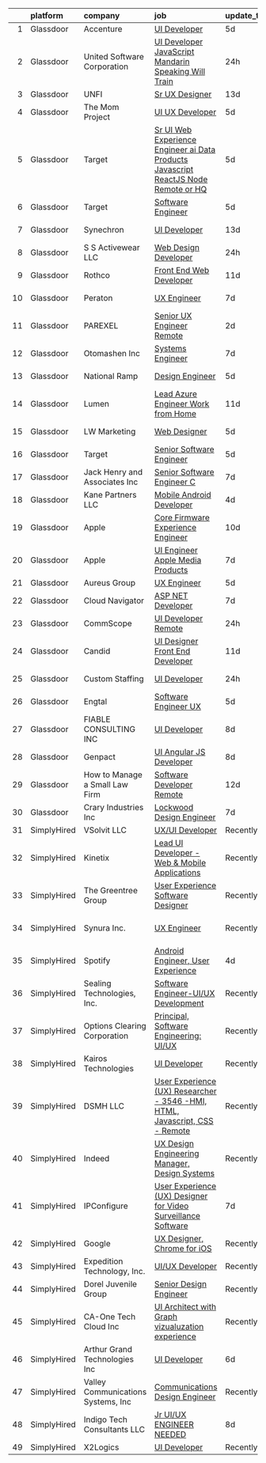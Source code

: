

|    | platform    | company                            | job                                                                                                                                                                                                                                                                                                                                                                                                                                                                                                                                                                                                                                                                                                                                                                                                                                                                                                                                                                                                                                                                                                                                                                                                                                                                                                                                                                                                                                                                                    | update_time   | location                  |
|---:|:------------|:-----------------------------------|:---------------------------------------------------------------------------------------------------------------------------------------------------------------------------------------------------------------------------------------------------------------------------------------------------------------------------------------------------------------------------------------------------------------------------------------------------------------------------------------------------------------------------------------------------------------------------------------------------------------------------------------------------------------------------------------------------------------------------------------------------------------------------------------------------------------------------------------------------------------------------------------------------------------------------------------------------------------------------------------------------------------------------------------------------------------------------------------------------------------------------------------------------------------------------------------------------------------------------------------------------------------------------------------------------------------------------------------------------------------------------------------------------------------------------------------------------------------------------------------|:--------------|:--------------------------|
|  1 | Glassdoor   | Accenture                          | [UI Developer](https://www.glassdoor.com/partner/jobListing.htm?pos=107&ao=1110586&s=58&guid=000001811e0f9ba58246a31d8403deae&src=GD_JOB_AD&t=SR&vt=w&cs=1_1e0b9acc&cb=1654066748699&jobListingId=1007896601129&cpc=6BDFADFCA66887C5&jrtk=3-0-1g4f0v6unr0ou801-1g4f0v6v6k26b800-9bb60e06a030e141--6NYlbfkN0APE6fJhDGMuC5jbJTJUCIacRGCS_mnoKGgY-k6jMj3Os1Vlfk0IYRj9WwqjqBzk7obuJZ5Ty4UDGgvfiQh4449kyZcv_6AJulA2UipyYwpUw8p0zq5dKa1raenwfGjalYgtL0OFxPVq031mEBufGItK4YyFJuuaFq_o9PqGaRgR9DTeihMQcYsH_lYfeOZFIL2c3z7m9cNsNnzrtOeYe28BOKklqMaLkp9OZQUEkta9TuT-OeEBnoiPFpkLFQXqtVjAlyVRY93s1BsRUIJoaNm9PRS6f8URppn2BQTmXWxnUFnQkuBpiwCY3ekih7cCRTXc97z1YEyiBMAo3GjstEP_6tkRgFe8dvYIyCTf5lieeIpx-3lRzWBontiAclBcSrCzvOw6pWweK1forGQhh0HUWjChZmGPjZ4KNbvqLMx_9d_YqlAb3-CJcn5Yw2SGu08WtFHA6XZdYoOxKTa_U2ycOx73bz_rSGFIX-tbcRlwUitHNxa09K9jGh12gaUq08A3McJoQZVXbq8CfdFbIbRRtfC2suoaZlhEYIkR0A2cCSq4jGcmtbRquKmI0dNu-d52QzTCdN1uReX4xPKtjzVWZW3K65dEqnxClJFgViI74T2A7YtK7th)                                                                                                                                                                                                                                                                                                                                                                                                                                                                                                                     | 5d            | Plano, TX                 |
|  2 | Glassdoor   | United Software Corporation        | [UI Developer  JavaScript   Mandarin Speaking   Will Train ](https://www.glassdoor.com/partner/jobListing.htm?pos=116&ao=1110586&s=58&guid=000001811e0f9ba58246a31d8403deae&src=GD_JOB_AD&t=SR&vt=w&ea=1&cs=1_a3ad0c97&cb=1654066748701&jobListingId=1007904706328&cpc=618B7C2C2BCBC227&jrtk=3-0-1g4f0v6unr0ou801-1g4f0v6v6k26b800-46a5054f70b4c045--6NYlbfkN0DKrHYJNJhjWhMp6diDIkkZDE7h912iIbiYHfcOpPgVEbnsQu3bVNA9navqPMuqjavSLby0tKWQrCf7oZMuzVQvdffVF-5RmCAiN4RQVusEPdU7ukEaL9FC9j_tIoKGOw3yHLt4XDvmg8qGqkxMdvzrThMoEBhT_srH_WqPJnpXUZnIF6TjAwQLu4udS8rbMPcWYn7Pnbox42PcXskbFAQsj0WmYzTDyKMYF30YryNysOfms0nMStu4kIwDD6M_05ckbuwFM9bqIJMZa8CjwjDbz5sJqG5Xw9oTFIoffZaIL0Ob84AHtGCiFlJi-fAEGEX3OOmEla6Yl1bL6rNCtEtNw0a0CQTAmgnpYiy_9tm3lsw1VrhK5fkJRzVw_HrLjgIA8Xy7MSkPBJ01OMvKPdnb2NxioOvtVshZflMwGS6HJUSAtWQ8Y0mN5sYMlfemtmHuvTEu2l6ftnyCC9iS9SPhu3i3lZXLo9BIGJdMzN6S0ZuBNbQtrN0W0ioFhS6l9lUJyRuzZp2CrA%3D%3D)                                                                                                                                                                                                                                                                                                                                                                                                                                                                                                                                                                      | 24h           | Los Angeles, CA           |
|  3 | Glassdoor   | UNFI                               | [Sr  UX Designer](https://www.glassdoor.com/partner/jobListing.htm?pos=113&ao=1110586&s=58&guid=000001811e0f9ba58246a31d8403deae&src=GD_JOB_AD&t=SR&vt=w&ea=1&cs=1_6ba9766d&cb=1654066748700&jobListingId=1007873321745&cpc=A8EA696C92E7776B&jrtk=3-0-1g4f0v6unr0ou801-1g4f0v6v6k26b800-c7a8340897f1dd71--6NYlbfkN0C-wnCPrKf4sNZM-8gFtf-ozn94u3FhprDu0A_-GtcYmttxOUYELTATPbGAzpPgvkqZGRX7VDltwEGc6ng1YlaVdWa6VtH--mm3XWGATLVNnXWOJlQP7Q3r2GhMJaz8bdNavjD8U_-I_53Wk42Nf-sE4J7yivHeNFPLjnfl7MoydYpSpzZ06iVP0bq5ufrIukKmo93WHL87xXQfUrmkg74KDuIZQ1yduhZ3HeQDvIeJNn7KVlSUq1ei-PfOEeJP8Ge-v95gB1FD0uemYuDeB7AUpaTO5E574-VPYdMVcegSyArTM2Bsr1mWuyK3g3YgzZILYC0wAnxl8PMsNR8YY40SJoMFdO48vRlYcbrLQaQ3RZqq18yJy0b8QQ5ToWusuerNIF0eCOWWj7GBHaf5i4FsxL9NM6AcbqGmNWyzK7cO5BTehbC98ePVExrqMEatxuFw2MLdNxaAqqUzoIRCGyMiP-rWqdHU5RXI2raP_hAmf_nccgaALmgAT1dg5bW2MpQ%3D)                                                                                                                                                                                                                                                                                                                                                                                                                                                                                                                                                                                                                               | 13d           | Remote                    |
|  4 | Glassdoor   | The Mom Project                    | [UI UX Developer](https://www.glassdoor.com/partner/jobListing.htm?pos=129&ao=1110586&s=58&guid=000001811e0f9ba58246a31d8403deae&src=GD_JOB_AD&t=SR&vt=w&cs=1_e9e734bf&cb=1654066748702&jobListingId=1007896400746&cpc=0C139D4CAD5A6DB2&jrtk=3-0-1g4f0v6unr0ou801-1g4f0v6v6k26b800-11338660236dc7e5--6NYlbfkN0BDp_epf89aHDQhKpPegNJQ_ldQpEFZQsM9OcONMGxWx6pU56EKHF58QjVdAUvn2gU_Aj6odxKroJTXHQxb97KH7onjt_WMSCm8TWkvBYGXbyKwjKosRWFNe_YSlC9dY90370d8TJA6vOYh8p1K9ASuqmO8XaeRIHVJeaFeWXCNqsWLa9ng02GeNdm2QEFVn9U0YP-IMr8BVfgWUyd9-WzJR-c16Glogo832BFUZrl7awiJdjkkn5lGT4XCaIE44sprA3cd2W8u8axNyTOQ-cSWUfkKjebsY_IGTniteDAQeHnz4m5MY7lFMzXmxQleKH0iqHvaagWN61k7zqKMb1RHW0MvuKmaawSBmgGzBR-XR8C1tu_XRTBP25eYcQzjeo8BKybo2RmyptZAmZBoSsh6Zqj6EwFDnM0Zfixp-sFb_j5IIYHmuTU5kIPpOskmz-m-UedE4L_u_wk5SJY3JS5cdGt-Wxm_EHgiTgt5iGPijb9IBTDBfdT-VpFAC8R8Swly0tEeABTZRQgwr0X1beA4eGkkhh5bItkheUNwT_PRN-r3s54E3KwRxNY_dU2Q7hs%3D)                                                                                                                                                                                                                                                                                                                                                                                                                                                                                                                                                                    | 5d            | Remote                    |
|  5 | Glassdoor   | Target                             | [Sr  UI Web Experience Engineer   ai Data Products  Javascript  ReactJS  Node  Remote or HQ](https://www.glassdoor.com/partner/jobListing.htm?pos=115&ao=1110586&s=58&guid=000001811e0f9ba58246a31d8403deae&src=GD_JOB_AD&t=SR&vt=w&cs=1_6acb222d&cb=1654066748700&jobListingId=1007895429092&cpc=93B1EA6E25C5ADFD&jrtk=3-0-1g4f0v6unr0ou801-1g4f0v6v6k26b800-c683f3f84435b06f--6NYlbfkN0AgONBeCfCTVljpwzR96jFX3mtyFC--n153CYnqiKkqIbEzGownH_L0_wgVvmdp1a2bfVqkckYn9SS2pUwRcHg1-rVfTxoDAUain12oUrt0CUDxmM-z1rIk7V31Kp1898rzoxfk2WbeakiBIlNdjBmg74qXF6y53DruWm6oHjb-0-QSzfPImoeXF3Ja0o0X6XVC0AJU9oeXASPTPcEyg0sx5D8REI_mJsyfseSmYlyAiBdNUAuyzYbkn84_NDVtZCi3Wnjt48U4Zh-mDsHC_lDoImwd86azjw3uP0mGTgvogGDoe7Ntz2dlb0y57h8GpThfxIwHSLtqZyKz8q0wA8FDD9nYyNjI3jgNDH6tcG_6Xjm4iGqe3fATsnGSAZxxKC23FDUaWS_-Pp7JInAEgnHrnW70SaasgAiHQRvY039-n2IE3hXWH_3Pb_EbSoprau0%3D)                                                                                                                                                                                                                                                                                                                                                                                                                                                                                                                                                                                                                         | 5d            | Brooklyn Park, MN         |
|  6 | Glassdoor   | Target                             | [Software Engineer](https://www.glassdoor.com/partner/jobListing.htm?pos=106&ao=1110586&s=58&guid=000001811e0f9ba58246a31d8403deae&src=GD_JOB_AD&t=SR&vt=w&cs=1_190724f7&cb=1654066748699&jobListingId=1007895429215&cpc=8EBC6093F3E034FB&jrtk=3-0-1g4f0v6unr0ou801-1g4f0v6v6k26b800-9871ae22907fcbee--6NYlbfkN0AgONBeCfCTVljpwzR96jFX3mtyFC--n153CYnqiKkqIbEzGownH_L0_wgVvmdp1a2bfVqkckYn9VtugOVhboKSg6rue5wE97gNXpqXAo1ZFAZcgInyGpeEH37zZvhsKUHWkNW42kfud9rflVjJq3rv12OY07eaOX_kE5W0YhMDltx4fmj7xbut_x-L8q0-vnAmc0Ws3GCgQX_yR4d_cjs1TcHLJZ7FGjz0NKOTNsynFJYJntBtTQ4TKHCw6vzVsSh-ChBirhroz6VDjVO25Pk5tQEnhUx_44RZCpXzwrUM59MaTcd7NnO0JBUPkiXoTT3jVynPlAzu_-hx3mjpS1fs8xgQ6OVW2ct7n8hI1mzM0p3ZvAcPkVYS7TlHP2_mkoDt-4Wa1BAt7UiTVWRdzOcQ5clZu3RDNlD07UF2slMXzdG2z13ocO8cdiRSPaW6TpY%3D)                                                                                                                                                                                                                                                                                                                                                                                                                                                                                                                                                                                                                                                                                                  | 5d            | Brooklyn Park, MN         |
|  7 | Glassdoor   | Synechron                          | [UI Developer](https://www.glassdoor.com/partner/jobListing.htm?pos=119&ao=1110586&s=58&guid=000001811e0f9ba58246a31d8403deae&src=GD_JOB_AD&t=SR&vt=w&ea=1&cs=1_24a1918d&cb=1654066748701&jobListingId=1007872811224&cpc=FDA93C03AE7AED37&jrtk=3-0-1g4f0v6unr0ou801-1g4f0v6v6k26b800-28fe12c75a229af7--6NYlbfkN0BTd2IEpE8JLL40oeQ4zzPpkgJHcvS777rH89BTm8MqnY1oP03rnnTFu3Zws2wwwG6EayEfiPuR1pFPxxXVdrCJGzA3k6bQFzZz0BzC41nhGIGX5bdsfREK_bdw-Qp8nSRMPc81w18opc5sMqbCTVJrJc_dLzbWx2qWl_KwVFi2jSBM01Cp3qNzuravIjGCoj1kDJykHpRZqxC4VFZEt2vieAmLykUrRZnKJ4cHLjwlEcI8lhSySjEQZVDCmKlhGCf23sOXf8fYSSsGBBSytdCBekgqYgqdvX_FL-WlxK5eSG8RaKqKpxKOU5P1WFM8rXZIc6iQxJjz0G9dYPU3KyhgLjj32obSkuvEGYnMEYNYjVlbhHZRHqghmHsC4-otF6jQ5wNBxfZYRQyjdM8zDGMQ12RmzWnBYyU69ngbNSibEaCuiLvXBrbw2bbs11O8Aq0o6br4JfiMvP9isbWpbMHzRZ28S9pRlz0iDF5a_mtgTSWjqO2GkOLn)                                                                                                                                                                                                                                                                                                                                                                                                                                                                                                                                                                                                                                                | 13d           | Jersey City, NJ           |
|  8 | Glassdoor   | S S Activewear LLC                 | [Web Design Developer](https://www.glassdoor.com/partner/jobListing.htm?pos=103&ao=1110586&s=58&guid=000001811e0f9ba58246a31d8403deae&src=GD_JOB_AD&t=SR&vt=w&cs=1_83a47077&cb=1654066748698&jobListingId=1007906999047&cpc=8C8C01C1671D14CC&jrtk=3-0-1g4f0v6unr0ou801-1g4f0v6v6k26b800-c4e21348ea4d790b--6NYlbfkN0Ajr136nt6A_LHOZ7dazkZBMRVGXfFx1UH3hXSlGZi78qV2vh4IIPaG56QxCFgA56ABoR71PdkW22GR8sjjg7miSCkULhRM7lSm8kBNLThEE2WVi17zxW3KqFsfyBzuG8VPwFpoNgEGae3mg-rAVI0web-l9odNUReQP8ZK_VP3eGWVyH9zOp3lVUh2ircH9I0p-EhkUGkgYrl7ZfWGI-ET4Wp5qKlA2t2RICEfwDiOD0W86Ngq905MD3SZBaIJh34RJN-HGMrPASDB2Q45ZW1HE1f7Al7nRcR-XAarMpQnX4NzswalYdvdQJ3FpVoznYDp-dbTCVd9BcmwmqONAtJPyz5eGXCgudB_4wJdN6pAECONkqQDTrj-v1lOK6J8U23a2KndXZNlO94kZsPP_iDgIRAArd5e8kB7a604_YIrilCOHIhv31oqLDd16mzyyPtuylVE2Rfhvo13yMbiuTLnleZo4vw8R4FqFXOCPS1jM3vTc3MJX3WaGih80aw0fF4rvwrzMK7KBmrjz4h5OpvTCBSrbU6zNUydfPXO7daCtJX-F8qFZxCFXgLWZukmieYQ1PDDMaAPlxFiUsYE79Sgk0Wesush0BF3N8e6kMvNnUeA_tOUGvjRDPEsfC-mkkoX8hA_Rutr0_7DD7j8-uQSYy3I7TJT8u63S3OI9mwcjAFdAFbFH-RifvBP_iv2Phkivb6eHqVL94oqsQHG3-iiNTAJeripI_qOBZhoqah7SeQPz-ahil104Z8sVDsqILw%3D)                                                                                                                                                                                                                                                                                                                                                               | 24h           | Bolingbrook, IL           |
|  9 | Glassdoor   | Rothco                             | [Front End Web Developer](https://www.glassdoor.com/partner/jobListing.htm?pos=112&ao=1110586&s=58&guid=000001811e0f9ba58246a31d8403deae&src=GD_JOB_AD&t=SR&vt=w&ea=1&cs=1_f4972bc2&cb=1654066748700&jobListingId=1007880178449&cpc=009A9C8147DF705D&jrtk=3-0-1g4f0v6unr0ou801-1g4f0v6v6k26b800-eb2069684df136f4--6NYlbfkN0BXbFT0QUv9jlZwDupwvZkGif7VbKM6ZSU0jLf1numCmN9yRV72MQ0Vv4YoAd0JimtE4XFBaIAbQ1Qki7kFC4DBYFPM8qQ-zRDO2rKUwzdm-v_fsm16srpvftrXXpeFZZrjxeRO8z3VnsGOtWOinMVPh3pXsdRof2-s3fP64toU8HEhcRHf37ZfIwfQjJuZYVbDBhjPAXgIpiZB75dutBcFXDbd8ezqxvlh4FEa3kZaLqtveoFnrNkJ1-F6Nwk4BnD0KCSKjpwwl_JudS__OwcJ7sghEoHFu7xy-T6FQfCzfQ5VmRcZ7yMDJll-Agj1dvm317jalCho9jjRU070NCzENO9Snfskiex7dlu9l40ca4SIg-rTMF75lt1br0-ijjLkRHJyHECMgJmxaZwspk3zmQw4l4U3h8QuvIMCXSAMz9cNfn4OwyL0g4Wq_BFV0mvoGvFfMLKzU68LHaNDka-p0dRqNJsBWJWpiUqvCfBxO3-I1ndDCc8xXozMQSrt3lrZ0GGNQ2MaqA%3D%3D)                                                                                                                                                                                                                                                                                                                                                                                                                                                                                                                                                                                                         | 11d           | Ronkonkoma, NY            |
| 10 | Glassdoor   | Peraton                            | [UX Engineer](https://www.glassdoor.com/partner/jobListing.htm?pos=109&ao=1110586&s=58&guid=000001811e0f9ba58246a31d8403deae&src=GD_JOB_AD&t=SR&vt=w&cs=1_484215b4&cb=1654066748699&jobListingId=1007890723393&cpc=45DC3EB807283E85&jrtk=3-0-1g4f0v6unr0ou801-1g4f0v6v6k26b800-23fcaba030f77565--6NYlbfkN0Cx7R8OmodZU4Ze4hnUhR0Myw3_voyDLMHXumN7ynSuTrXceT3foN28OOGtcbbQ_74ODhSfwXe6eH8GXX8rjNUYwgZ3QRaaGDM5nf6nZyZ3rrjCJQnF26jD05UVtNang_5WhAO3rejQu_9OJDC0vWifnHP3NKTC_4uZ0BgB4JVHyITwfGRUUQGeAEnY8f1UxpuJsWZ5xlaa622X8Qc-5yXPsZHGjO3EtfAEPqroJAG57_qMa2tRAEk0bP37PGMOd2ZtL-t_cc368k2RMkX-wl4Vw8Wj4xvMEbkT8O9PwUScoVpRbmF4-7-hehV29VHtAHzaNG0Ga07a5DfNyiWEsOT9cYksPqf8b60WfocxW9QXhnDW4LbJHtaIqx6ptsP0AvZnPK7TnA7mrANV3Qhfyb4pMZp1kF2Azj0bqzTZkWW34jkbwkLmz81L6EaMbabCZPYzG7uudWouZWdq6kebTur_2mWPi4BeZYrsI0aNiFRs4_ZcqKvZXdPO-fo__JzWLWYP7h94yGKgDHu4Bzi29lLBmFay6CkamyH9dMPEqiGdICPQFLycRkfcX6Nn3daUEJfA1ZNkucYLgiaXiX5A2znx_NLxBKLwb-wEOJtX-ug38uoLYH8itEvRNS8fbl-h-brxP7Oxj0C-E-O3HNlfPG_lMOpIaop4ixpJTnOFowHDMxZrDNuPpg8NS9f7jI39Q2OSeI3pwliXx15Rw-wlAk3M9jsoj69qs7OfGF5xVq7ghWscYJrSiGuOc5AWlQxMqJmGe3jGI7SgK50cAAg8vz45Xm0y2tYF-Juhdx33qPMKMgtJ8kBlgHSVQ2mWMGLL5rdekpUaP_UggnlIuzTggvS_HzEIgMM1SUoZ2s5KDCJqzegiEDzsw9abDU9QDD2CwKbNzYpyFDQQlfQ8U91Ow_aBNEcFmyUnWE_e3kYOMMcMp5L_iLMQfR_pd338kVTBH12DsCau1K2tEmt5nJ4CzFPXAX8LKgeFIZAhepYRc_HvNH1a-M3HIEHCcwhKIwz7LMzMwP-MUFw4biXKhIC5_jbbsC0y1acHNDtIXlPWL8OnNygD5WSDnToYn6eALRsBlE1dYHNzHGYxXw%3D%3D)                          | 7d            | Annapolis Junction, MD    |
| 11 | Glassdoor   | PAREXEL                            | [Senior UX Engineer   Remote](https://www.glassdoor.com/partner/jobListing.htm?pos=128&ao=1110586&s=58&guid=000001811e0f9ba58246a31d8403deae&src=GD_JOB_AD&t=SR&vt=w&cs=1_1d210b72&cb=1654066748702&jobListingId=1007901537579&cpc=FA84DF7EA1EC2398&jrtk=3-0-1g4f0v6unr0ou801-1g4f0v6v6k26b800-a71f14e474b142b0--6NYlbfkN0Awiy0szp24tPN-CLKKoEcPPgeke7kxOMr2z-MVaD2GkpP576WiTWgsdVyZZB-hBKm99Be_hFxAdf7czYFWxhiFdXxHojryTIx-t_IRzIWXzyU4BrK0BZTUpFl3pcK-kkEjImhTESNAsBNztrHOfItRJBehKfFZFDaM-MCGVGoHVOYWMOhqzrW4FdaUnz3_sq4rdnXAH47wb6b7iWiKCNOPakTxkd-wGtpYz9luFAYIQ9iMgud4zEKsH9qeICQqScjeD7a6znmBov-HiUU6_oyCAkImfqe7jKOEVwtjdGWknQJN6slgafH_zaD5uvGHmLqJ-8WcMC8iC-f3Ra874qENiO9sKXpVxtkrb4uX5K_hV_S6B8CUBXN7uWel2Sw7yjjAipxSQE6GumtR6TOLHqR2Bn9rcLrLwWnmoV2kA-Hr6CW0ctyV5W5A)                                                                                                                                                                                                                                                                                                                                                                                                                                                                                                                                                                                                                                                                                                      | 2d            | Chugiak, AK               |
| 12 | Glassdoor   | Otomashen Inc                      | [Systems Engineer](https://www.glassdoor.com/partner/jobListing.htm?pos=130&ao=1110586&s=58&guid=000001811e0f9ba58246a31d8403deae&src=GD_JOB_AD&t=SR&vt=w&ea=1&cs=1_50dac365&cb=1654066748702&jobListingId=1007889040372&cpc=75B6770C194DCF89&jrtk=3-0-1g4f0v6unr0ou801-1g4f0v6v6k26b800-62e75c9029e54bbb--6NYlbfkN0DTvtoqktU-aaZHXeGwDg0D5Yy7XbOWxpdcnJgUddNWsDjBWY6ZI834NPhZpr91kLZn_QjWW2KUe1ouWIwVZP2IV-hdTiGDocNb_M_UGga1zjCTU4HNPIraqeaqg97ZF0V4gQj_XA9fZcDHCytZIhr33ZqVo3t4Nf8Xtjy-j-aSKkCS9Oh6iPw3_FKNqIhrcrV3kHW85yCNEsJEuSkKlXoRpJ0n-599kcUnv1QBWwEJtqHhGRGTAymbGx3f6WICziEIOtKBxAQczdL1I9w4ijTOsheh2s-lwIjRE0jA5eIY5dSrqiIbTo5didfyesmOLxevqnCh3pyB3eZv2sqFvt-lvUH_9k07rC2cyHs0XjvjBFLOwvOnjtM-F0bQAaNXt5EZx6WG5poUZcfkp-Px9aqixeyX-yXsg2lzAxx2ACpaqyG7j0swBqT4BHQmIIuTydsLMkaePnobWAW9bpcO8v0oSzEd8qiH7ut81JM7BEjrttgiDAIUTWdQC_LRCEj5vV4%3D)                                                                                                                                                                                                                                                                                                                                                                                                                                                                                                                                                                                                                              | 7d            | Peoria, IL                |
| 13 | Glassdoor   | National Ramp                      | [Design Engineer](https://www.glassdoor.com/partner/jobListing.htm?pos=102&ao=1110586&s=58&guid=000001811e0f9ba58246a31d8403deae&src=GD_JOB_AD&t=SR&vt=w&ea=1&cs=1_f623dc95&cb=1654066748699&jobListingId=1007894878232&cpc=E0ECCC20C6F20991&jrtk=3-0-1g4f0v6unr0ou801-1g4f0v6v6k26b800-676dd84e8fbe5392--6NYlbfkN0AY4guaBc_odNxnJHTncvfwFu86WvDwtbc_K-gSZc1x5Ih_q3JUlcq5Y2-4jon3jYWaJyD8ET0BjiUXESQ0WHiuABqexG2RoWnIKXrxbEx-3iU5BsYgZRkuyRJTwCEFeV0M6YjWMHvHHrw2tSNJ_rjBgcqeKj2ANGP_AWk4IJ_ig2EHShIWCTG5zLhmNAF4bBsl3XwNtQ8YyeN0BJC8nts7tHW60P8s7dFGHeO6hifrCmer4Gc2n6J1LxKholy7dKT5CNAJvPUV_6i2NbgrzvjYRyNE2JMwaM-8co0reO9s8v-wBgzwyxzQYGlL7M38D-th1mEp8V43yJaxxP-8zV8oT1zmkAJf2vRoL_Rd9WKMA7SH85RBj7N2Zmk1WX2eYtOC75BCCG4BM228op7Ktvw7Hm1n5inudiHRph_MjwW5kfPetjpXns4UJdHrUT43a_ZJ0k1DTGdFvP8mxNWaU_RZ4u1O8e69Ci39UgIFWcrWTA6pDwidiXrOOpEZiXhXWuU%3D)                                                                                                                                                                                                                                                                                                                                                                                                                                                                                                                                                                                                                               | 5d            | Valley Cottage, NY        |
| 14 | Glassdoor   | Lumen                              | [Lead Azure Engineer   Work from Home](https://www.glassdoor.com/partner/jobListing.htm?pos=124&ao=1110586&s=58&guid=000001811e0f9ba58246a31d8403deae&src=GD_JOB_AD&t=SR&vt=w&cs=1_11c389ae&cb=1654066748702&jobListingId=1007878646289&cpc=FAE5E775D180B2FB&jrtk=3-0-1g4f0v6unr0ou801-1g4f0v6v6k26b800-349a80d92e4b063e--6NYlbfkN0BGKj2dVRoMy2japSZrYRM8IJNi6D13enLCCRY5KIhxigb2ni9doBXKvQE18bqfvQIilnyca10v-izW8m9d2Aao4AU6PjJA7ncjDxT7HP890ZsWVsQE-umr1hA0ru_P2-YbCdImJebw1YC35RU4dLmP54FvfzgewN0JdBhUmi1IxdoH4f2i3VIzfMet_KksJ1_afjrlKIc_Ze4eYZzAYuUuWb8-QfxCoRZWZ9z1SKLzZJUY4FSplYLk_A100a3NBg_ju8-j8CVdouGXvsHn4eEqTTYNopDl9EpX5M2m33WBJ9ngkA1Nn-s2w98sa6p-y2QgyjZ_dur0ku3t-D2yrLUcMRAXcImJu57py9NlSouM8nHZ1HNVJHB1PH4f69XNXi62dZoSQgFtWECw7GwF3LsZfPo6dXq0IukzXUJgqt0C9AEU5mx9AZW291neu9soaxKUGpZNylwpFLFFqYDpsCuYsO-BJ2CCTgOL91ve-ZxUmUzBDjQJxbiHKzkOCtSmDvDkUsWJ9gcEPhz4r65PN6m85I9nPiJknmTArn_vGXq9EnH3wAzaSCNEAkw_4N-7c3DwXI_bMlBopsgFF72NVnC9vRKP981VXGu7bBqtj7i36KhjF8bdId1nugBz0FuC00qRddbknYqyMhl6SwWfhfQW4CD66rZjOWt92pgoDzNLKSuqvljXwJ_2lR0XTQqG_zgQFbdj4uYaqESc-IvHiPwVdd9Yc9wR67pW1Nm43XTKDSrXKiNHmOCCpBELkSiZc1K1UhcaQo6ZVpKlEKOYPjtB3qo18b9lF1_iFph0UFFytpvh5aWRMd7DPfkPHgsm1sOFw-SkGm0p27JNWsUEqcbomH1lad-Qn7orMOns5DgUUZXheCdOnhdf3KHekgDC9bpvl6ZpTFcsE04QoBcA5A8PA2lgdLWfWq7Dnq6tk2qt_ndmIqoG4L_nJn8ALM_2nQJZ-tLVxtfcGDC_2Vp8W__fN2x1faRbDVY8VQyDi6JlWhbwIwBHrNWS1r_iYfSWYX2HGpuyJ0_R3luVlE6PUFHv2dni1IvubkmDU12HZRLS2Xd9T9d0u51ICkZDiGOxhhiV36YeYoNZGg%3D%3D) | 11d           | Broomfield, CO            |
| 15 | Glassdoor   | LW Marketing                       | [Web Designer](https://www.glassdoor.com/partner/jobListing.htm?pos=104&ao=1110586&s=58&guid=000001811e0f9ba58246a31d8403deae&src=GD_JOB_AD&t=SR&vt=w&ea=1&cs=1_895fe2d9&cb=1654066748699&jobListingId=1007895468321&cpc=85A3CA4014E96818&jrtk=3-0-1g4f0v6unr0ou801-1g4f0v6v6k26b800-3d06236e05f6d6ba--6NYlbfkN0DfhRLDY5E7BVY3xhBTAobuSaZ3WR2SqAJ-w4NHeQGDZ_AVI7MoW9SUwOGs9_RAfrAHgCsjqAmyd0L6pLGceABC0g6YNCi_CHcKRNHjlY7FcUJrmQFGECGsyUm65aWq_IoRzvdVPewbiEFdQ5-bS4Bc0Ka3utPSsiD_VWk3KeUaZ1TrX8lmp4rqDA7_LBmhjedDDK8_leKgpN0ZTvKR8WX4S4aG2o-uiFRn35JcNt3TrsfaIZUM5Tt4G8lNHYTieDvUtk7jHoru9HfrxRHQbM2v-diWmpRfiQJzoZjMeXwF1FYHdpj9QmD7_gIdlT_EAW-5OzMtZOXizyKecnHNWlxmcsAXr0Bu8_Qrr4D7Y9CJnCGVI_eXz4Dv5AtOGOq1YQIl3zq5AE7l4Y1_D1yjxOmnl-pF7NAN8z0X2b9nGkSwKu_5en6_6ngV_UpyaqOPJxyn51b-oWJiORXwYAeBA9xDHJ4Eyz8ygXkom6gDgwx-QA95nWfGVbNBur2T6NYtI6w%3D)                                                                                                                                                                                                                                                                                                                                                                                                                                                                                                                                                                                                                                  | 5d            | Bonita Springs, FL        |
| 16 | Glassdoor   | Target                             | [Senior Software Engineer](https://www.glassdoor.com/partner/jobListing.htm?pos=110&ao=1110586&s=58&guid=000001811e0f9ba58246a31d8403deae&src=GD_JOB_AD&t=SR&vt=w&cs=1_1ee1f4e8&cb=1654066748700&jobListingId=1007895429179&cpc=4AE8B46D8845344B&jrtk=3-0-1g4f0v6unr0ou801-1g4f0v6v6k26b800-6cb2a02b73a82926--6NYlbfkN0AgONBeCfCTVljpwzR96jFX3mtyFC--n153CYnqiKkqIbEzGownH_L0_wgVvmdp1a2bfVqkckYn9cM7xAZ8JR3VEwGbrP4_Pw8VSKyT65J8r05iceQX9xyTKycyiz-7euMN9mPy1Q6G_Qwnt0SVEbwHvvaAE_7IxKm7Yk1fam_HJBSgPtGFct4Kb3hjcnH1ivQrg6Z61YJ1skLZJKrr9o-D7Ntx3uhtT1iouLtpaU5-FIjLEkeFjmRE8guxzajTH6FeKyeZfdhZgpZZCJfbVAJLBJxTmaJpvymQDPkptoqTAd04FNFl3Nw8s1JYZPntzJt4p22moXs6GVJ15LzF5GnmsFMUc7eycK2NR4Q6X_kaCg9TxfzUIIpJpVi8Mg4s0rE-GFCby6Fx4Y1Ul3yh8xjWJAGem4nP65X_nlHH9O1PMcJvln8Dv8iZjOk80a0T16Q%3D)                                                                                                                                                                                                                                                                                                                                                                                                                                                                                                                                                                                                                                                                                           | 5d            | Brooklyn Park, MN         |
| 17 | Glassdoor   | Jack Henry and Associates  Inc     | [Senior Software Engineer  C  ](https://www.glassdoor.com/partner/jobListing.htm?pos=127&ao=1110586&s=58&guid=000001811e0f9ba58246a31d8403deae&src=GD_JOB_AD&t=SR&vt=w&ea=1&cs=1_c8319bfa&cb=1654066748702&jobListingId=1007889566997&cpc=654405A9B1E0A9F5&jrtk=3-0-1g4f0v6unr0ou801-1g4f0v6v6k26b800-63041e41c8acf44e--6NYlbfkN0CUxQjISx8Pmp1SNPcSUmHurfSI5ONYRGUylAf9ucXvkQk5eiF9GPMDyMb-Mt0xoCvnmfbijE3FUZPkKzWv9NsCyaSo6W_OLvthOGzsb_xGJEtCkMnEe8J2CCXkRWR2UtJPU6gboE-EQRB0fyHqzj86oi6ksmyv_WLy4Q0-unLEVeKrb5Z_KiwCh37y7EMWJ8p_OhMFrUAQlgd2kC1Pmox0UjwnjGnnlrYf_i4efn5y0Bd69pENUwmLAol6TFtKO-BJ_l6xgm2bWuhpy545tR5O1wSw75FYz8yvuNjrEf8Y2_enWrLdnXzrofL5S7IhyVxMFoR9lcYOSWsffhIynei5yL4cFj9mJpICdimPWzSBOFCW68sLxxwiA2gUsEDDic28mP8ga2Zb8OG8bLMODa_AB9xVxPzKIoeisHfk701SX7AwwYMOAwgZNgMYWRIrlPbeKs5dYGQfyuYedrbppvr0gikEKJzFyXnzx6UEjhsqh9-5a0EfhVOLQ0FDdchrt51acuS4XSaZ0w%3D%3D)                                                                                                                                                                                                                                                                                                                                                                                                                                                                                                                                                                                                   | 7d            | Remote                    |
| 18 | Glassdoor   | Kane Partners LLC                  | [Mobile Android Developer](https://www.glassdoor.com/partner/jobListing.htm?pos=125&ao=1110586&s=58&guid=000001811e0f9ba58246a31d8403deae&src=GD_JOB_AD&t=SR&vt=w&ea=1&cs=1_67433ed9&cb=1654066748702&jobListingId=1007899512737&cpc=A0032DE20586B9BD&jrtk=3-0-1g4f0v6unr0ou801-1g4f0v6v6k26b800-09169b44ea01b387--6NYlbfkN0Cqv0TaXB1315BlNYUUsQBwFmZaS8YmtZW0EaZAmkSQkIbRnvYMG0HDioWI4uXODtX_G8LraNTuYVcQPIFl0Op5yP6JgKyK6OkoFd5Hzs82W6kQ1ubEcj1KtWCi-gjwHqsf5oP1YFC6VoCUKKrpgJwC0q0OenP3NtaYWblzfdq7hD1bOqFGIQLL9OU4xUYSIYuZTUDUMu4fbEQEh6JBvOyx4Oepr1q3GbJZKiEVYDJu7OQExmzdrKjeXYRgKYJlMPLZGbkYey7-FJPiXExWzBtnPe9OeF0fJ0F8Flob4UFbLgXy5WQiIGiK4XtIJDze9zY1cn-DISzkSm8aOyMqLvgd0byknMLjgW_zSBU_hBhR4IAM9i5EjfLmvHrwm3nBbOmCX1ir97XN7LG-OK1Sy2XUf0xitluazOhr_x7WjjqvIX1_O5JzGup1WmhOZ3QlP0e5lUDCR9Dg4pfMvJSCl7l-0O3znSuoGfA9wGfnEkBSRxUkETAZl_sOTJ-cRKaHhQZmzVtoxVz1aA%3D%3D)                                                                                                                                                                                                                                                                                                                                                                                                                                                                                                                                                                                                        | 4d            | Valley Forge, PA          |
| 19 | Glassdoor   | Apple                              | [Core Firmware Experience Engineer](https://www.glassdoor.com/partner/jobListing.htm?pos=117&ao=1110586&s=58&guid=000001811e0f9ba58246a31d8403deae&src=GD_JOB_AD&t=SR&vt=w&cs=1_7c8db729&cb=1654066748701&jobListingId=1007881227072&cpc=0C139D4CAD5A6DB2&jrtk=3-0-1g4f0v6unr0ou801-1g4f0v6v6k26b800-196dbe0938a735ee--6NYlbfkN0BvKrLyj5gPmtZO9T8euul8TCxuuKNOtzRJOomxnwSEodTz2Bc-sPZlADHp0xxmf8XHJKhl7DYEORMdwC5vocV19mZt2g9c8ul375iXaooKNIFRQ3rxoQ9qecPdtJ5h3ouFqhVpbpCmSnNcDACDG9HpEKgXRHa-vMXUKGGrBhw_YgUmKiCzY6D9ioFQWSas35X0pNry9_vXZiP3cWew_6zOX8fSvtw_dzqMp11yCVCUBxc67QxvDXF3WELUd1C9-zacuqKESv_bSuLzT_86Rmrc15_mk5Yr84-iyrGQsrCChUAPAkZm9UPRLeIwlgU2gMRsBjeDLI9S26RWhbwUfO54kO7cwVPlzN1wz34W9ch6kVaqyMiyQKSSNor4bRex1YY-1A7IIN0uoDarWB5JbzMDr_e70VmJywx99cvcO7GRrKWwx-W8O7cjElMry2zskFQbTTnVqGHZvAT-o05FEiaJUIxOEcrT63UZ8zU-LUmbOHdSpzxJFn6nNeuzWnxwzQt3tAvxH7QStXTEQJkknu1q1tdJ8ARCZ8t_xaoF6EIX0_NB8VuA7bu-j5dKikRKLd9wgElkpGO0YyPrJI28NIJYkNXgUQ68_I1LOoLcJawtj0BGV_hH5ECB_pX84IAuB0RGAERV_-7n1JXAL0quaGzoPMoGXTKiHCzNu5M7Lyllw4juNGS2ok5aYpkKEmPc4-nso1Nwp-F2JY1odEijhxE-DMbyuJr-KSSp3AyHAYt98wKtN5_FI6maxZ43NVaZ_p_eMAvL_5VmvqnC8FKX5cQNHFZrOHuIQgZuH_1l0sqxozTSRNVaQwYof5qWWiJdCj2A93sR8SWz9jGPbH7BPO3IFplkmrS1UsspwvLFGIux8YfuxkTfkYrzpSJ0_CZbNZT8WsgcFlJnyDWe02KiaIJ6jjY1FfaJ_XE1eRIaByFqnmc7ycVOJArb)                                                                                                                                                                | 10d           | Austin, TX                |
| 20 | Glassdoor   | Apple                              | [UI Engineer  Apple Media Products](https://www.glassdoor.com/partner/jobListing.htm?pos=122&ao=1110586&s=58&guid=000001811e0f9ba58246a31d8403deae&src=GD_JOB_AD&t=SR&vt=w&cs=1_20f70422&cb=1654066748701&jobListingId=1007888396744&cpc=654405A9B1E0A9F5&jrtk=3-0-1g4f0v6unr0ou801-1g4f0v6v6k26b800-5de0cd8aeddaecc1--6NYlbfkN0BvKrLyj5gPmtZO9T8euul8TCxuuKNOtzRJOomxnwSEodTz2Bc-sPZlFpP0h5lDivrQ-VsPLMa-bugQqrckihPFwfJRcbH-imk811KFF9-AH2uXqArqFbJrfWiM2BjxMQ-5UJaxXUDUWjtlN4M0_bIYQaPgy2mnm4LfHA8ro-m7f-_x9EudrTUkZdPBdQGRIWK517KWXAlEwPKoDmyDXhDrQvTKwwnKJva2zh5Z-NAboSxDoQBZIDouQ5Siwn6RPPvuVmIl5DkZ_WSXHdz5h6c3BgUPcmvMffaIXU48TThxAzxj3oTJxB_SslvgjqlXtOhUzEYYnCouRjcHHckohrq3xlW1UzA-sYIBisVMMz8BQNLljfDu34NraQaXKzIzVAdDkidi0PKXqdx05M68mt9WQIrqYkjgaKt-jgdSYZT6mqHZvzim7tNfYV2ORn3UStdYBKY2g151F3NvF77sYkMbtLvokAU-yBoZ9Zko8TZFoylhmJ52zTJDgQZRxA3maXr89vlKlAIqql6hqOp15afyNxLsAJDmwleCnOuFU4HJE0G-VoEsgF_6HTNe7R5nxu-O1Ey93VvG7WPtAfqaNyedo5tR2G2j89ACgRhtTqcRqf0tICp0zI1ND1nmQa5iZEr6Dd47J27wjikhVPsC0QcyCt9Vw-6Upwsm69E64Kb3lp3oW5Jb_aRfWJraG09mOnWuz-QyzxCLmd6l1cov9t2yRzKyZsLTydJKEW6tsDpMGNcIWXnBwqzDUZ3skkKbImRJ3ILlt3cGVeCrW0so_PVyNF5KKOFCWb9Kw-eOfb8Vl5QXQs9j7oAGXhUBEt6ZSFSgrVpRlU01oooTEhW3ChjfwQMfjmXZlk0GDFw48zHv1lKHDG4wh3CxlgIRj_vSsMdtBnOMFSSpLRyICiW3H8M36OF33-TVFOkg_DY0RlzEQA%3D%3D)                                                                                                                                                                    | 7d            | New York, NY              |
| 21 | Glassdoor   | Aureus Group                       | [UX Engineer](https://www.glassdoor.com/partner/jobListing.htm?pos=108&ao=1110586&s=58&guid=000001811e0f9ba58246a31d8403deae&src=GD_JOB_AD&t=SR&vt=w&ea=1&cs=1_443c9ae0&cb=1654066748700&jobListingId=1007895708043&cpc=412D8C26869823CD&jrtk=3-0-1g4f0v6unr0ou801-1g4f0v6v6k26b800-dc61bb9598ed9f87--6NYlbfkN0B5eA6Qw11BI3zueTkb7RvZLDHEiPQEsT3B8y-v11rxzXLX5dtvmTCQ7cQX6x8dWVyde12wMof6_o0xTGtqJBnyZmjdWxQzWytUKan41zjwHW7pUHTIoKAMImQVbZmBKoBTTiW2dCeCkGkfpcc0kugHg0BWFkujwEncWLBgscJVqNLN7LeBmB_uTRVXwOXmTAX41UPun5vaoth_jB_4UeOI2B6HyrTEbKxP3md5duv0Pr0ExIZmeDyYKcaweoCGfF5-o1P_qsjRVNrHMfG3IUZDVqHXemi-uyEDU6s6UL0GjHzUJvmXWztmXGKbBetphBgIRzjAvzuARHWbZ4zXTPKrOnW7JdkcNfEl2Obw59ymTu-rEz1Tt8pqsvKd-j4oT-R7TA-xok6kP_OJ2KVKZmhLBmWk5bCDaZ0UBNI7LwsZoN2VuFv634PEdUPfhUTcd2Uo_9ABtWheOq2Xn2cnYJ8LK6cN_eYcMHk7XiAbwfXHBu3blKclkPnjMI4Pi5YW-M5-L_JOfWpR7fBJIwWODfoWRxVT2m_foUA%3D)                                                                                                                                                                                                                                                                                                                                                                                                                                                                                                                                                                                                   | 5d            | Omaha, NE                 |
| 22 | Glassdoor   | Cloud Navigator                    | [ASP NET Developer](https://www.glassdoor.com/partner/jobListing.htm?pos=105&ao=1110586&s=58&guid=000001811e0f9ba58246a31d8403deae&src=GD_JOB_AD&t=SR&vt=w&ea=1&cs=1_fbb09c54&cb=1654066748699&jobListingId=1007889427401&cpc=DE767B9BB8D1421E&jrtk=3-0-1g4f0v6unr0ou801-1g4f0v6v6k26b800-eb671914405775c9--6NYlbfkN0AO-lx13pzomzdSppJUWL3QXsQT8oyFk4U4LWH8QC50Cr-zBueLseaIbiqK62HxHOmC2tMUcMQIOBOxn2dUCS1Pmal446FOVYqvRhWGEiBGNuwolg0w0DADoYQytGhfy03l8zVmYDbndjZMbmyaBN4Fg1OWDaZ0kkuhs0Xcx54Bh9WSOdD-TuV8QwQVTQpFSYtQ3UArwydjAXFTJPH3eWMiEoJQdThd_6uHbNDK-60DspxZmqhIxkydLDraLlyelMeoc3BN4iDyAJGF67dumbVupT5PANKhac1J1NO08QuIMCGosSmnmWtynJLXnrxA26EYi4W6EnWwHNP1VAryIWis27vLrgI0dxeNCQRngAQJzWZgMVyldcOYd44S7RiNWqEWckGwxAQLxBrnTTVv63MZnoNeJlCu_DiT4olx3AT16uaRzoZKVYI2He7Z9RZodv87AzEYFsOcW6fruPV_1GBouYf6zny1faqFpRKTQzh3S06243CY5amqStyqYjKcE28%3D)                                                                                                                                                                                                                                                                                                                                                                                                                                                                                                                                                                                                                             | 7d            | Tallahassee, FL           |
| 23 | Glassdoor   | CommScope                          | [UI Developer  Remote ](https://www.glassdoor.com/partner/jobListing.htm?pos=114&ao=1110586&s=58&guid=000001811e0f9ba58246a31d8403deae&src=GD_JOB_AD&t=SR&vt=w&cs=1_13fa6358&cb=1654066748700&jobListingId=1007905254140&cpc=70D6958B2CFB98E6&jrtk=3-0-1g4f0v6unr0ou801-1g4f0v6v6k26b800-697fb6531a156dc7--6NYlbfkN0CwPQlE_KVUWc7XgRS3UGldfhmULTx3GuLIl-6xz8KvcvTI7h49EM63c1ReKtsj9Zetbi1f9iZ8Ho3aEqrNTI6vsOo0zXJ02KnPurU4n1D-zZjvtnDCfdeXArYIsKPnZqmgreQvHgdROWzPUUCqrYgMq1eEt6uMAdJ7qy4G1n657FrMcBiGZ0dgafGJ_JLa7Ao33-SyjSMSf5LHfdPvW5hz0ppEelrVccNnX49IUZXlRwjXgMOHq6K6vdgYQRpvyFpHztSM5QQPJriCCDtQDjFaE34qgBsbOwTFFH2Dd671-_U7yOodzThzTw0SEF0U_59ghd3fx6jNZRD4EpJ_8sZENyYDeA8soNNTCNy6W76kDdi3oEVchjhbV4b-u1dD4anQ3rbGDH6tIQiPcgJ1SVcodI-IdVRhtR3ceMrsk28BIz6fyDYx1qnVkFzaS5CAKt8%3D)                                                                                                                                                                                                                                                                                                                                                                                                                                                                                                                                                                                                                                                                                              | 24h           | New York, NY              |
| 24 | Glassdoor   | Candid                             | [UI Designer Front End Developer](https://www.glassdoor.com/partner/jobListing.htm?pos=121&ao=1110586&s=58&guid=000001811e0f9ba58246a31d8403deae&src=GD_JOB_AD&t=SR&vt=w&ea=1&cs=1_cca096af&cb=1654066748702&jobListingId=1007880191549&cpc=FA84DF7EA1EC2398&jrtk=3-0-1g4f0v6unr0ou801-1g4f0v6v6k26b800-cfe725a00f645d07--6NYlbfkN0CKPh-9f2AYbG3Rd5zGJxcGbNBJT9jJ6Zul-69NwYwEgda84LJV2Wwmq4qCbAK5nvv3mRXVfHLTahOd3mdOD6RktohC3BY5qkI_C-tKnob9wNRMdKsHD-b-c6iNeygalEgP_CKT9LNjZiiEns_cp1177rag2mJpaPMcF4tWoQmKCjevuLNo74jt0kb-gGY7bC9mJOvksIID1qZJnveNJZFrW5oidLCQz15YjHsS8IFTwLxQhUvJXQ6ygkHm5QNYBeBOV0XOFB64rIv8heqpA-r0umNnZmT56kRfxd6DahDz5ShJFH4UOC-Yeu-fcY_Z_10LKhhACG83SQT7VwvBGI_gIrbTFER074o5Top-HIxcIfweH2Mlf0EqKU9xCQxDUWFBTM8Y_XAshHj6JQfilafpaMP2urtuDIQoSzDS0_08VL870McqG_cdnVQiqM5ehHHjrIATg72CWxwN4cophk0CrbGejYERp0yVzoCA-m0bncJYqGG6CgfX9ovtOO5sI3KFwtFsGJLJhA%3D%3D)                                                                                                                                                                                                                                                                                                                                                                                                                                                                                                                                                                                                 | 11d           | Remote                    |
| 25 | Glassdoor   | Custom Staffing                    | [UI Developer](https://www.glassdoor.com/partner/jobListing.htm?pos=120&ao=1110586&s=58&guid=000001811e0f9ba58246a31d8403deae&src=GD_JOB_AD&t=SR&vt=w&ea=1&cs=1_d7532475&cb=1654066748701&jobListingId=1007905837897&cpc=BA15C3E50D27FFE8&jrtk=3-0-1g4f0v6unr0ou801-1g4f0v6v6k26b800-4fd2689db0a32ce0--6NYlbfkN0CD7ylLH5n5VcfUfbZ3qyf9YTNS-MrF8-k4qxfXtUKF_oQW67rCT6JeIkKDr3QdOPWRrV7paNFcZqz_VpwC1vmC7fo5Fd7xZ3Fh_9endosT6HNHrJKk82MdGkJ6Nlo1JqRZbG05wphrDfopfY2Nz9VgJIIK1epo0DSuf6FGYoYGr6eIuVna8QOZP6orIAT882JprUyfFiTFeMkxXGmGqDLDHrz5gVBk670qFR1Bh_Ch5QLJBlnh4VcXkLI55-ht-hCkW-m8SaTGF2CE1CG2xAJNjO-4Gi7fZP_oAeDqzz2kH9xc_pmMvTrClSY1HMpZsYxri5BTNbN5pY9BODfwBclj1uwF0HRuPQmCLQYcXm7X44dNhkF6Rt8dHBnQEPO-xtdPLW4qFrMVgdMhhT_dIqZcZnYmd1cIfnY7XmLgwJbmkID9VW24MOlKxceOen8qm8Vxpk3kgss6CZ6rzxYghNt3qCZ9HekOuDNhYi7CdF_9jiIh170u1V-pzS_tTFswIAk1phmjFg885ZMmSyDEERz4)                                                                                                                                                                                                                                                                                                                                                                                                                                                                                                                                                                                                                | 24h           | New York, NY              |
| 26 | Glassdoor   | Engtal                             | [Software Engineer  UX ](https://www.glassdoor.com/partner/jobListing.htm?pos=126&ao=1110586&s=58&guid=000001811e0f9ba58246a31d8403deae&src=GD_JOB_AD&t=SR&vt=w&ea=1&cs=1_03ee796d&cb=1654066748702&jobListingId=1007895362180&cpc=451933188B21919D&jrtk=3-0-1g4f0v6unr0ou801-1g4f0v6v6k26b800-69b98d199a963965--6NYlbfkN0B7Z8t6fEMDh_BTkcJVPNJicKvZQEBTy5HSwyHa20ewqmyfWNXjNsfvmtdqiCQm-ExkDhQVu6pzpXazaSCWtV5X2uSzdvrhhLv3YxE9AkoC55BWDqV0h7bcj2sycrhTT6pDWQZQJeeWlEsk4jYSR-JVa9vTa3z71jyYRJrlVdE1vTv0923INW3mkqNMC7qdORMgRC0LdV3BUNBZcxgHrBG8cRaGlwvx--jlSBatLFagCnwMfZ-p7rRaeyHjhGJfnQ51VpP0QJWyCFvV_53h3ztLp4fRDOaF00hvavUMY0sJK_sXwqBLZfX2jVCTQJ86p0gwg18cS0M-1ULRORMRvZPMLhlkdZ_9sp5FrOHsGWc18X5VaSwVdxaVcPoTIml1VLu-xATOxqXGv7RHJhrMAB3AHUfiKUPFT6V4h_iyFz9AnFnrqAUpL5BnlZxtg78vbx29XjTqWWi2uDzSOdztS5LJHcENrYrYDZVAztVLmbKamqYEKc2xE94sej6RLY6QIc4%3D)                                                                                                                                                                                                                                                                                                                                                                                                                                                                                                                                                                                                                        | 5d            | Englewood, CO             |
| 27 | Glassdoor   | FIABLE CONSULTING INC              | [UI Developer](https://www.glassdoor.com/partner/jobListing.htm?pos=111&ao=1110586&s=58&guid=000001811e0f9ba58246a31d8403deae&src=GD_JOB_AD&t=SR&vt=w&ea=1&cs=1_15063bff&cb=1654066748700&jobListingId=1007885652412&cpc=4050D81B60456B41&jrtk=3-0-1g4f0v6unr0ou801-1g4f0v6v6k26b800-6a9985120e1b0dbc--6NYlbfkN0AeInWcOUWDcl_aA2lKI1PmacPWUmX_UIVSK_eu38n_MljfAO3qlbHLMLBK-cK-8cqQGJJYanMY8Cex-0erqEvPagH2leYE_QYpX7pETmDJu9BaoaeQQZkUKafLpm2Hyq_qJNssVYCyQ4ZBC1VymfacAlZcf1-Bn1mMIlObSBzQf27A9QdB5qFb2D3kFLqQs2CShDLluniS0Xgls9KARks9fCQqgKp_UWDWR5gxaOuHdWI5Evot4FSB1HgLXjtRRs7lODrJQjorm5mvddotWhWF7fSaMKNGOoF_V6VcGOCPNqhRm3_md-ZOkvVnaXz7fvwigcPyMTOvu-R9ri8MXkUtHwYABE4OQq5knRenQ_zZgmaLMqoHVK_8f028BMOxiK9bLbaKrX4dqiYHaCFrfINKvAcQNxgRmx_Y05N3VW3QIcRPQLlFYIKauq0nDpDSol5tlfWUcWKoN1QjRRvOiyttx4D3TOlAx52j8aSBMIE8bmBY43bhRlR_wP6fdALkrKA%3D)                                                                                                                                                                                                                                                                                                                                                                                                                                                                                                                                                                                                                                  | 8d            | Chicago, IL               |
| 28 | Glassdoor   | Genpact                            | [UI  Angular JS Developer](https://www.glassdoor.com/partner/jobListing.htm?pos=123&ao=1110586&s=58&guid=000001811e0f9ba58246a31d8403deae&src=GD_JOB_AD&t=SR&vt=w&ea=1&cs=1_efa5a04b&cb=1654066748702&jobListingId=1007886379350&cpc=5EFBB0462F9C6B7A&jrtk=3-0-1g4f0v6unr0ou801-1g4f0v6v6k26b800-87096c6ae886eadc--6NYlbfkN0DaJtr4oGHmmHzyu6tv3H66f-JEres8CRY456IlKwHT4pJ-OX39KHuYqa8Q8GbUa3WexvsqXDzhdhZWBpf65Vt-geOxJGWrFEAIK44p4jULbEBWRSLs-o4AlLLGziMMZDYzY9YUEy_zygjS2iyg6kiDtAE0Qa8mTCO5-cBR2mMAbtqTg_iJGvViagR8ipgnreMCAx1ew2_c6MSqfYXvwcExvZfcCLAUxcrlpnTNq6_8EskXKHhjYsZR8EuH8fuoip7ZY2JygPB54r_4fCMxAxupjYqRiZnRJ_p1hRbTjmduBiY-NrJWpw1oeAQAJGvHUXrGcVfuC8uImgDEGLa-TiajfWa3hu2Sz13bhLqdtJPr3f0Hk32KsbFVFggyml_mWe3wim3YrG5AGzIEMf2t0_mOWfWUsQMtkAbdHgL4IOKq7htzToSKNnk3dFyGxaiTmC1gutubepr8wbJSk4tjn94ak-XwqO6cu9qmW-P9anb-m9RiQmxeB0ZmnZedxXVZySM%3D)                                                                                                                                                                                                                                                                                                                                                                                                                                                                                                                                                                                                                      | 8d            | New York, NY              |
| 29 | Glassdoor   | How to Manage a Small Law Firm     | [Software Developer  Remote ](https://www.glassdoor.com/partner/jobListing.htm?pos=118&ao=1110586&s=58&guid=000001811e0f9ba58246a31d8403deae&src=GD_JOB_AD&t=SR&vt=w&ea=1&cs=1_179257de&cb=1654066748701&jobListingId=1007877546865&cpc=E773D000C9BC26FA&jrtk=3-0-1g4f0v6unr0ou801-1g4f0v6v6k26b800-433807c4d714a684--6NYlbfkN0ADL91Dls61H1nap7VIVNUsJYL0ksO2Opfza_sLTCapRXx-HkEsP-Ui7Aox8Dbeg1Cby9c_nX4xgNh746p0OWYTtfUhG0AVCvwVJXO84sYcNL_miNSVK8J8Ll0Qz6Ydzz1qvX-B64Gq-ar6XW_h6CAGdRFeGHA_kPgGXGCmVk-bK71PB-mTd0ox0ec2V6nW0YnebIw4WunL7HwNe_xE1NJITaQseEiSbX5KamZLCFN0lH9FdvajXGHsBralwrgToXZ2z8Av5vw3mpaXmwA9FZhw6rmnrmyJ_OXF0sOUqyy8MPN9dCqFvDNWiiyeQSoMV_xAOyyfORcZoilGR9GBjypLG1uDdL9yb2FeiL_RKuUuw2rGOYx0DSq1XkTxPTCh9WddUat8OTCSlHDa8UD1cFzGF8owSlIChP1U7lG6eQRS95IqhxTlJbR42ihTX4aqW38SGRQPILtbwmQ4cLfYMxLaSrR93a4cJakRGtXCWz2kQkEauoYUnPrVzAvuM5pw9mIXJhHp58u8SMxnGG0dIxFDD9gfpV0bYSJtI5MU2Y99nJutFIbVN5UK)                                                                                                                                                                                                                                                                                                                                                                                                                                                                                                                                                                 | 12d           | Remote                    |
| 30 | Glassdoor   | Crary Industries  Inc              | [Lockwood Design Engineer](https://www.glassdoor.com/partner/jobListing.htm?pos=101&ao=1110586&s=58&guid=000001811e0f9ba58246a31d8403deae&src=GD_JOB_AD&t=SR&vt=w&ea=1&cs=1_0347b25f&cb=1654066748698&jobListingId=1007889212398&cpc=4629CF22A5FBA0EC&jrtk=3-0-1g4f0v6unr0ou801-1g4f0v6v6k26b800-ef0ed61d67b5c9cd--6NYlbfkN0BZXPBYoVZt2x2RqoJGUttoEj6wngG6cqZ0Ew1EB9qgHn55A8inJdI8q4m0cPh0SNSbXdz94ku9w8DfkyaDicWAjydg169ISxtWypEAN2YD_lLX-oFoK4j9NvP2_iiXNjP_uHzdDw_-x8uIV6QGOfBRLd0PpyHTmV7wVJ1m0_Uzzc1iurTPPou3iSkYUAD-rH8Kthh8yhAM0V1wuovvfzOSFd7apCDY_Esc4JtjcjKZt8LbEAST1YRB7jnizwYAnjPvZbg7S3zegYFvwpzYPMXKzG2ylGK9k3QnXHBJx2VjTdOUmF-b6-Yfes1wyWvhedBS4Rk_pAMwx24rEvZvQaMseM5KMVyu-4rzvbDllNVY3qFrVwT3ba7P8dM6bklJt4XCM0pwARGo0wiLdfdvwZurYLBTZ1iD9PDO_Wp02GsXPSyQD5uAGXQh53ofZ9g57P_Y3LqUJkEeqvSdQRp2mVqF0_WZDuu0d-GBE9_qFp0lEXuBCYer2832qUOWLo9CieNJllS2ufgik5QwyxhWM4_-)                                                                                                                                                                                                                                                                                                                                                                                                                                                                                                                                                                                                    | 7d            | West Fargo, ND            |
| 31 | SimplyHired | VSolvit LLC                        | [UX/UI Developer](https://www.simplyhired.com/job/EosOInYNYtHWRBZ7AmldS_tcGIPRWvlVD7UQjhgw-JvdWNyEgw2WpQ?q=ux+engineer)                                                                                                                                                                                                                                                                                                                                                                                                                                                                                                                                                                                                                                                                                                                                                                                                                                                                                                                                                                                                                                                                                                                                                                                                                                                                                                                                                                | Recently      | Remote                    |
| 32 | SimplyHired | Kinetix                            | [Lead UI Developer - Web & Mobile Applications](https://www.simplyhired.com/job/SaFtvgPqbMyJ-blOBOQWksFrfR_IycnRSfg7_Njp0odUQzAiUpkfKA?q=ux+engineer)                                                                                                                                                                                                                                                                                                                                                                                                                                                                                                                                                                                                                                                                                                                                                                                                                                                                                                                                                                                                                                                                                                                                                                                                                                                                                                                                  | Recently      | Atlanta, GA               |
| 33 | SimplyHired | The Greentree Group                | [User Experience Software Designer](https://www.simplyhired.com/job/c_1rhXmc5Ll3M8MbC43jtDPUeeuK0dasJqPN2wkMhCW8f3VwkvDVLg?q=ux+engineer)                                                                                                                                                                                                                                                                                                                                                                                                                                                                                                                                                                                                                                                                                                                                                                                                                                                                                                                                                                                                                                                                                                                                                                                                                                                                                                                                              | Recently      | Columbus, OH              |
| 34 | SimplyHired | Synura Inc.                        | [UX Engineer](https://www.simplyhired.com/job/wPLG7aMSbV6zGvnEbqG6QllplCgH8HLJnfItRFonCd7RzWaS8xgxrw?q=ux+engineer)                                                                                                                                                                                                                                                                                                                                                                                                                                                                                                                                                                                                                                                                                                                                                                                                                                                                                                                                                                                                                                                                                                                                                                                                                                                                                                                                                                    | Recently      | San Francisco, CA         |
| 35 | SimplyHired | Spotify                            | [Android Engineer, User Experience](https://www.simplyhired.com/job/ADubBbmnbUK6VVbfEeMDS0SKSYVhQVNjE2m099AZWwvBgysGcVc9XQ?q=ux+engineer)                                                                                                                                                                                                                                                                                                                                                                                                                                                                                                                                                                                                                                                                                                                                                                                                                                                                                                                                                                                                                                                                                                                                                                                                                                                                                                                                              | 4d            | New York, NY              |
| 36 | SimplyHired | Sealing Technologies, Inc.         | [Software Engineer-UI/UX Development](https://www.simplyhired.com/job/vNACE1WH3tAi9hnRHqfJE4kw9AzQg3WIrURt4mX8yJInc3wsiG7Spw?q=ux+engineer)                                                                                                                                                                                                                                                                                                                                                                                                                                                                                                                                                                                                                                                                                                                                                                                                                                                                                                                                                                                                                                                                                                                                                                                                                                                                                                                                            | Recently      | Columbia, MD              |
| 37 | SimplyHired | Options Clearing Corporation       | [Principal, Software Engineering: UI/UX](https://www.simplyhired.com/job/6WRicnwhKtM4ghmIX48eFW9WlVHt5doMp2wkEyAG3W4q6Pq7hAvRsA?q=ux+engineer)                                                                                                                                                                                                                                                                                                                                                                                                                                                                                                                                                                                                                                                                                                                                                                                                                                                                                                                                                                                                                                                                                                                                                                                                                                                                                                                                         | Recently      | Chicago, IL               |
| 38 | SimplyHired | Kairos Technologies                | [UI Developer](https://www.simplyhired.com/job/606kY3vUsPTBeKe8UTVRhTw1fA2qpg6MnVL8nyLRWw_pPxRhmwcwrg?q=ux+engineer)                                                                                                                                                                                                                                                                                                                                                                                                                                                                                                                                                                                                                                                                                                                                                                                                                                                                                                                                                                                                                                                                                                                                                                                                                                                                                                                                                                   | Recently      | Arlington, VA             |
| 39 | SimplyHired | DSMH LLC                           | [User Experience (UX) Researcher - 3546 -HMI, HTML, Javascript, CSS - Remote](https://www.simplyhired.com/job/6V0Hdz-sRwRkWGCnJ4vI4LDaYKZ9uXgPnC5Re59jpDLTTC64FfAhnQ?q=ux+engineer)                                                                                                                                                                                                                                                                                                                                                                                                                                                                                                                                                                                                                                                                                                                                                                                                                                                                                                                                                                                                                                                                                                                                                                                                                                                                                                    | Recently      | Remote                    |
| 40 | SimplyHired | Indeed                             | [UX Design Engineering Manager, Design Systems](https://www.simplyhired.com/job/CEMfTQhDEdYZ9KpR7gVdL7AG69SyL7T3i_zTXrdQ2DxsoLGdl5vuMA?q=ux+engineer)                                                                                                                                                                                                                                                                                                                                                                                                                                                                                                                                                                                                                                                                                                                                                                                                                                                                                                                                                                                                                                                                                                                                                                                                                                                                                                                                  | Recently      | United States             |
| 41 | SimplyHired | IPConfigure                        | [User Experience (UX) Designer for Video Surveillance Software](https://www.simplyhired.com/job/HM10cTIn_7bsjZpbfJwQ4UVRfXXIvTg4_GwaQX2awuxHDsedVDv9LA?q=ux+engineer)                                                                                                                                                                                                                                                                                                                                                                                                                                                                                                                                                                                                                                                                                                                                                                                                                                                                                                                                                                                                                                                                                                                                                                                                                                                                                                                  | 7d            | Norfolk, VA               |
| 42 | SimplyHired | Google                             | [UX Designer, Chrome for iOS](https://www.simplyhired.com/job/CsG_86YwOO9ty2Tjjto3XBo0uHfG4hI1KnitdvR_tCa9Pg9FnWjCDw?q=ux+engineer)                                                                                                                                                                                                                                                                                                                                                                                                                                                                                                                                                                                                                                                                                                                                                                                                                                                                                                                                                                                                                                                                                                                                                                                                                                                                                                                                                    | Recently      | New York, NY              |
| 43 | SimplyHired | Expedition Technology, Inc.        | [UI/UX Developer](https://www.simplyhired.com/job/L-mG5S4oQ2uT24LtFAfmDLzUhpdAB4McaY5Jc4-jN_NsoKvJ0GkPdw?q=ux+engineer)                                                                                                                                                                                                                                                                                                                                                                                                                                                                                                                                                                                                                                                                                                                                                                                                                                                                                                                                                                                                                                                                                                                                                                                                                                                                                                                                                                | Recently      | Herndon, VA               |
| 44 | SimplyHired | Dorel Juvenile Group               | [Senior Design Engineer](https://www.simplyhired.com/job/MOYdi07asyRFFmuzel1fVuWB2FBYVeVlLM1wjSimTnj5kp4lgzf5iA?q=ux+engineer)                                                                                                                                                                                                                                                                                                                                                                                                                                                                                                                                                                                                                                                                                                                                                                                                                                                                                                                                                                                                                                                                                                                                                                                                                                                                                                                                                         | Recently      | Columbus, IN              |
| 45 | SimplyHired | CA-One Tech Cloud Inc              | [UI Architect with Graph vizualuzation experience](https://www.simplyhired.com/job/2MuK_2oyB6HJFd5Qs52P4rZ-CmwA0FZ5TEQKGStBYOzt6zSl2xW0HA?q=ux+engineer)                                                                                                                                                                                                                                                                                                                                                                                                                                                                                                                                                                                                                                                                                                                                                                                                                                                                                                                                                                                                                                                                                                                                                                                                                                                                                                                               | Recently      | Sunnyvale, CA             |
| 46 | SimplyHired | Arthur Grand Technologies Inc      | [UI Developer](https://www.simplyhired.com/job/8sKRerwhadVBrUSt0QqLL_srtKaHWkkly6cRu4aaCB8TvH3m-NlVzg?q=ux+engineer)                                                                                                                                                                                                                                                                                                                                                                                                                                                                                                                                                                                                                                                                                                                                                                                                                                                                                                                                                                                                                                                                                                                                                                                                                                                                                                                                                                   | 6d            | Columbus, OH +2 locations |
| 47 | SimplyHired | Valley Communications Systems, Inc | [Communications Design Engineer](https://www.simplyhired.com/job/AUo7E07w2klkxUe_MpJEXKAe3q6D53g2ij9loL_ldPaRLYQDHOrlRg?q=ux+engineer)                                                                                                                                                                                                                                                                                                                                                                                                                                                                                                                                                                                                                                                                                                                                                                                                                                                                                                                                                                                                                                                                                                                                                                                                                                                                                                                                                 | Recently      | Chicopee, MA              |
| 48 | SimplyHired | Indigo Tech Consultants LLC        | [Jr UI/UX ENGINEER NEEDED](https://www.simplyhired.com/job/Sl7DJox6l6NrPrX6eVTRL0r6u-hzrDZJJppZy7hhRAKSrFxQx6zovg?q=ux+engineer)                                                                                                                                                                                                                                                                                                                                                                                                                                                                                                                                                                                                                                                                                                                                                                                                                                                                                                                                                                                                                                                                                                                                                                                                                                                                                                                                                       | 8d            | Vernon Hills, IL          |
| 49 | SimplyHired | X2Logics                           | [UI Developer](https://www.simplyhired.com/job/K7e7k8DCr3xU0Za6gglqUSb8upBvvxxXPj9or0Do1zCdHLu7dosWWA?q=ux+engineer)                                                                                                                                                                                                                                                                                                                                                                                                                                                                                                                                                                                                                                                                                                                                                                                                                                                                                                                                                                                                                                                                                                                                                                                                                                                                                                                                                                   | Recently      | Remote                    |